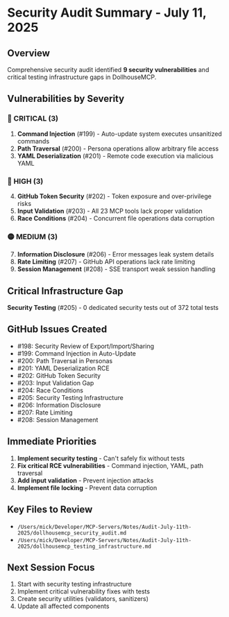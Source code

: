 # Security Audit Summary - July 11, 2025

## Overview
Comprehensive security audit identified **9 security vulnerabilities** and critical testing infrastructure gaps in DollhouseMCP.

## Vulnerabilities by Severity

### 🚨 CRITICAL (3)
1. **Command Injection** (#199) - Auto-update system executes unsanitized commands
2. **Path Traversal** (#200) - Persona operations allow arbitrary file access
3. **YAML Deserialization** (#201) - Remote code execution via malicious YAML

### 🔴 HIGH (3)
4. **GitHub Token Security** (#202) - Token exposure and over-privilege risks
5. **Input Validation** (#203) - All 23 MCP tools lack proper validation
6. **Race Conditions** (#204) - Concurrent file operations data corruption

### 🟡 MEDIUM (3)
7. **Information Disclosure** (#206) - Error messages leak system details
8. **Rate Limiting** (#207) - GitHub API operations lack rate limiting
9. **Session Management** (#208) - SSE transport weak session handling

## Critical Infrastructure Gap
**Security Testing** (#205) - 0 dedicated security tests out of 372 total tests

## GitHub Issues Created
- #198: Security Review of Export/Import/Sharing
- #199: Command Injection in Auto-Update
- #200: Path Traversal in Personas
- #201: YAML Deserialization RCE
- #202: GitHub Token Security
- #203: Input Validation Gap
- #204: Race Conditions
- #205: Security Testing Infrastructure
- #206: Information Disclosure
- #207: Rate Limiting
- #208: Session Management

## Immediate Priorities
1. **Implement security testing** - Can't safely fix without tests
2. **Fix critical RCE vulnerabilities** - Command injection, YAML, path traversal
3. **Add input validation** - Prevent injection attacks
4. **Implement file locking** - Prevent data corruption

## Key Files to Review
- `/Users/mick/Developer/MCP-Servers/Notes/Audit-July-11th-2025/dollhousemcp_security_audit.md`
- `/Users/mick/Developer/MCP-Servers/Notes/Audit-July-11th-2025/dollhousemcp_testing_infrastructure.md`

## Next Session Focus
1. Start with security testing infrastructure
2. Implement critical vulnerability fixes with tests
3. Create security utilities (validators, sanitizers)
4. Update all affected components